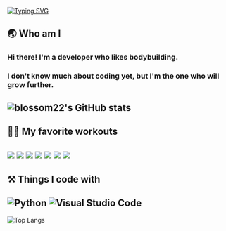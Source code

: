[![Typing SVG](https://readme-typing-svg.demolab.com?font=Fira+Code&weight=500&pause=1000&center=true&vCenter=true&width=435&lines=%E2%98%85+Welcome+to+my+page+%E2%98%85)](https://git.io/typing-svg)

## 🌏 Who am I
### Hi there! I'm a developer who likes bodybuilding.
### I don't know much about coding yet, but I'm the one who will grow further.
![blossom22's GitHub stats](https://github-readme-stats.vercel.app/api?username=blossom22&show_icons=true&theme=algolia)
---

## 🏋️‍♂️ My favorite workouts
<img src="https://img.shields.io/badge/Lat_pulldown-E34F26?style=for-the-badge&logo=Lat_pulldown&logoColor=white"> <img src="https://img.shields.io/badge/Mts_Row-E34F26?style=for-the-badge&logo=Mts_Row&logoColor=white"> <img src="https://img.shields.io/badge/Deadlift-E34F26?style=for-the-badge&logo=Deadlift&logoColor=white">
<img src="https://img.shields.io/badge/Squat-1572B6?style=for-the-badge&logo=Squat&logoColor=white"> <img src="https://img.shields.io/badge/Linear_leg_press-1572B6?style=for-the-badge&logo=Linear_leg_press&logoColor=white">
<img src="https://img.shields.io/badge/Lateral_raise-003545?style=for-the-badge&logo=Lateral_raise&logoColor=white"> <img src="https://img.shields.io/badge/Shoulder_press-003545?style=for-the-badge&logo=Shoulder_press&logoColor=white">
---

## ⚒ Things I code with 
![Python](https://img.shields.io/badge/python-3670A0?style=for-the-badge&logo=python&logoColor=ffdd54)
![Visual Studio Code](https://img.shields.io/badge/Visual%20Studio%20Code-0078d7.svg?style=for-the-badge&logo=visual-studio-code&logoColor=white)
---

![Top Langs](https://github-readme-stats.vercel.app/api/top-langs/?username=blossom22&layout=compact&theme=tokyonight)

